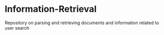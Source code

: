 # Information-Retrieval
Repository on parsing and retrieving documents and information related to user search
